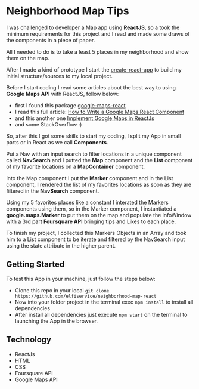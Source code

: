 # Neighborhood Map Tips
I was challenged to developer a Map app using **ReactJS**, so a took the minimum requirements for this project and I read and made some draws of the components in a piece of paper.

All I needed to do is to take a least 5 places in my neighborhood and show them on the map.

After I made a kind of prototype I start the [create-react-app](https://github.com/facebook/create-react-app) to build my initial structure/sources to my local project.

Before I start coding I read some articles about the best way to using **Google Maps API** with ReactJS, follow below:
- first I found this package [google-maps-react](https://www.npmjs.com/package/google-maps-react)
- I read this full article: [How to Write a Google Maps React Component](https://www.fullstackreact.com/articles/how-to-write-a-google-maps-react-component/)
- and this another one [Implement Google Maps in ReactJs](https://getpocket.com/a/read/1918096586)
- and some StackOverflow :)

So, after this I got some skills to start my coding, I split my App in small parts or in React as we call  **Components**. 

Put a Nav with an input search to filter locations in a unique component called **NavSearch** and I putted the **Map** component and the **List** component of my favorite locations on a **MapContainer** component.

Into the Map component I put the **Marker** component and in the List component, I rendered the list of my favorites locations as soon as they are filtered in the **NavSearch** component.

Using my 5 favorites places like a constant I interated the Markers components using them, so in the Marker component, I instantiated a **google.maps.Marker** to put them on the map and populate the infoWindow with a 3rd part **Foursquare API** bringing tips and Likes to each place.

To finish my project, I collected this Markers Objects in an Array and took him to a List component to be iterate and filtered by the NavSearch input using the state attribute in the higher parent.

## Getting Started
To test this App in your machine, just follow the steps below:
- Clone this repo in your local ```git clone https://github.com/elfiservice/neighborhood-map-react```
- Now into your folder project in the terminal exec ```npm install``` to install all dependencies
- After install all dependencies just execute ```npm start``` on the terminal to launching the App in the browser.

## Technology
- ReactJs
- HTML
- CSS
- Foursquare API
- Google Maps API